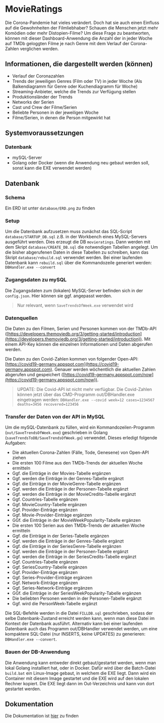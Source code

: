 # MovieRatings
Die Corona-Pandemie hat vieles verändert. Doch hat sie auch einen Einfluss auf die Gewohnheiten der Filmliebhaber? Schauen die Menschen jetzt mehr Komödien oder mehr Distopien-Filme? 
Um diese Frage zu beantworten, können mit dieser Dashboard-Anwendung die Anzahl der in jeder Woche auf TMDb geloggten Filme je nach Genre mit dem Verlauf der Corona-Zahlen verglichen werden.
## Informationen, die dargestellt werden (können)
- Verlauf der Coronazahlen
- Trends der jeweiligen Genres (Film oder TV) in jeder Woche (Als Balkendiagramm für Genre oder Kuchendiagramm für Woche)
- Streaming-Anbieter, welche die Trends zur Verfügung stellen
- Produktionsländer der Trends
- Networks der Serien
- Cast und Crew der Filme/Serien
- Beliebte Personen in der jeweiligen Woche
- Filme/Serien, in denen die Person mitgewirkt hat
## Systemvoraussetzungen
### Datenbank
- mySQL-Server
- Golang oder Docker (wenn die Anwendung neu gebaut werden soll, sonst kann die EXE verwendet werden)
## Datenbank
### Schema
Ein ERD ist unter `database/ERD.png` zu finden
### Setup
Um die Datenbank aufzusetzen muss zunächst das SQL-Script `database/STARTUP_DB.sql` z.B. in der Workbench eines MySQL-Servers ausgeführt werden. Dies erzeugt die DB `movieratings`. Dann werden mit dem Skript `database/CREATE_DB.sql` die notwendigen Tabellen angelegt. Um die bisher abgerufenen Daten in diese Tabellen zu schreiben, kann das Skript `database/rebuild.sql` verwendet werden. Bei einer laufenden Datenbank kann `rebuild.sql` über die Kommandozeile generiert werden: `DBHandler.exe --convert`
### Zugangsdaten zu mySQL
Die Zugangsdaten zum (lokalen) MySQL-Server befinden sich in der `config.json`. Hier können sie ggf. angepasst werden.
> Nur relevant, wenn `SaveTrendsOfWeek.exe` verwendet wird
### Datenquellen
Die Daten zu den Filmen, Serien und Personen kommen von der TMDb-API ([https://developers.themoviedb.org/3/getting-started/introduction](https://developers.themoviedb.org/3/getting-started/introduction)). Mit einem API-Key können die einzelnen Informationen und Daten abgerufen werden.

Die Daten zu den Covid-Zahlen kommen von folgender Open-API: [https://covid19-germany.appspot.com](https://covid19-germany.appspot.com). Genauer werden wöchentlich die aktuellen Zahlen abgerufen und gespeichert ([https://covid19-germany.appspot.com/now](https://covid19-germany.appspot.com/now)).
> UPDATE: Die Covid-API ist nicht mehr verfügbar. Die Covid-Zahlen können jetzt über das CMD-Programm out/DBHandler.exe eingetragen werden: `DBHandler.exe --covid week=12 cases=1234567 deaths=3456 recovered=123456`
### Transfer der Daten von der API in MySQL
Um die mySQL-Datenbank zu füllen, wird ein Kommandozeilen-Programm (`out/SaveTrendsOfWeek.exe`) geschrieben in Golang (`saveTrendsToDB/SaveTrendsOfWeek.go`) verwendet. Dieses erledigt folgende Aufgaben:
- Die aktuellen Corona-Zahlen (Fälle, Tode, Genesene) von Open-API ziehen
- Die ersten 100 Filme aus den TMDb-Trends der aktuellen Woche ermitteln
- Ggf. die Einträge in der Movies-Tabelle ergänzen
- Ggf. werden die Einträge in der Genres-Tabelle ergänzt
- Ggf. die Einträge in der MovieGenre-Tabelle ergänzen
- Ggf. werden die Einträge in der Personen-Tabelle ergänzt
- Ggf. werden die Einträge in der MovieCredits-Tabelle ergänzt
- Ggf. Countries-Tabelle ergänzen
- Ggf. MovieCountry-Tabelle ergänzen
- Ggf. Provider-Einträge ergänzen
- Ggf. Movie-Provider-Einträge ergänzen
- GGf. die Einträge in der MovieWeekPopularity-Tabelle ergänzen
- Die ersten 100 Serien aus den TMDb-Trends der aktuellen Woche ermitteln
- Ggf. die Einträge in der Series-Tabelle ergänzen
- Ggf. werden die Einträge in der Genres-Tabelle ergänzt
- Ggf. die Einträge in der SeriesGenre-Tabelle ergänzen
- Ggf. werden die Einträge in der Personen-Tabelle ergänzt
- Ggf. werden die Einträge in der SeriesCredits-Tabelle ergänzt
- Ggf. Countries-Tabelle ergänzen
- Ggf. SeriesCountry-Tabelle ergänzen
- Ggf. Provider-Einträge ergänzen
- Ggf. Series-Provider-Einträge ergänzen 
- Ggf. Network-Einträge ergänzen
- Ggf. Series-Network-Einträge ergänzen  
- GGf. die Einträge in der SeriesWeekPopularity-Tabelle ergänzen
- Die beliebten Personen werden in der Personen-Tabelle ergänzt
- Ggf. wird die PersonWeek-Tabelle ergänzt

Die SQL-Befehle werden in die Datei `FILLDB.sql` geschrieben, sodass der selbe Datenbank-Zustand erreicht werden kann, wenn man diese Datei im Kontext der Datenbank ausführt. Alternativ kann bei einer laufenden Datenbank auch das Programm out/DBHandler verwendet werden, um eine kompaktere SQL-Datei (nur INSERTS, keine UPDATES) zu generieren: `DBHandler.exe --convert`.
### Bauen der DB-Anwendung
Die Anwendung kann entweder direkt gebaut/gestartet werden, wenn man lokal Golang installiert hat, oder in Docker. Dafür wird über die Batch-Datei `build.bat` ein Linux-Image gebaut, in welchem die EXE liegt. Dann wird ein Container mit diesem Image gestartet und die EXE wird auf den lokalen Rechner kopiert. Die EXE liegt dann im Out-Verzeichnis und kann von dort gestartet werden.
## Dokumentation
Die Dokumentation ist [hier](https://github.com/TimoSto/latexWissenschaftlichesArbeiten/tree/MovieRatings/MovieRatingsDoku.pdf) zu finden
